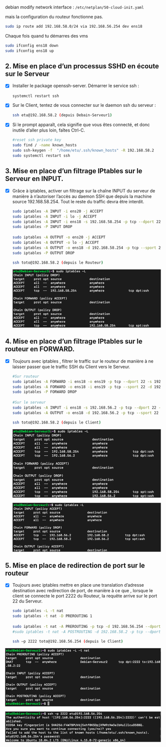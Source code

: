 debian modify network interface : `/etc/netplan/50-cloud-init.yaml`

mais la configuration du routeur fonctionne pas.

```bash
sudo ip route add 192.168.58.0/24 via 192.168.56.254 dev ens18
```

Chaque fois quand tu démarres des vms

```bash
sudo ifconfig ens18 down
sudo ifconfig ens18 up
```



## 2. Mise en place d’un processus SSHD en écoute sur le Serveur

* [x] Installer le package openssh-server. Démarrer le service ssh :

  ```bash
  systemctl restart ssh
  ```

* [x] Sur le Client, tentez de vous connecter sur le daemon ssh du serveur :

  ```bash
  ssh etu@192.168.58.2 (depuis Debain-Serveur1)
  ```

* [x] Si le prompt apparaît, cela signifie que vous êtes connecté, et donc inutile d’aller plus loin, faîtes Ctrl-C.

  ```bash
  #reset ssh private key
  sudo find / -name known_hosts
  sudo ssh-keygen -f  "/home/etu/.ssh/known_hosts" -R 192.168.58.2
  sudo systemctl restart ssh
  ```

  

## 3. Mise en place d’un filtrage IPtables sur le Serveur en INPUT.

* [x] Grâce à iptables, activer un filtrage sur la chaîne INPUT du serveur de manière à n’autoriser l’accès au daemon SSH que depuis la machine source 192.168.58.254. Tout le reste du traffic devra être interdit.

  ```bash
  sudo iptables -A INPUT -i ens20 -j ACCEPT
  sudo iptables -A INPUT -i lo -j ACCEPT
  sudo iptables -A INPUT -i ens18 -s 192.168.58.254 -p tcp --dport 22 -j ACCEPT
  sudo iptables -P INPUT DROP
  
  sudo iptables -A OUTPUT -o ens20 -j ACCEPT
  sudo iptables -A OUTPUT -o lo -j ACCEPT
  sudo iptables -A OUTPUT -o ens18 -d 192.168.58.254 -p tcp --sport 22 -j ACCEPT
  sudo iptables -P OUTPUT DROP
  ```

  ```bash
  ssh toto@192.168.58.2 (depuis le Routeur)
  ```

  ![image-20191230165519600](./img/image-20191230165519600.png)

## 4. Mise en place d’un filtrage IPtables sur le routeur en FORWARD.

* [x] Toujours avec iptables , filtrer le traffic sur le routeur de manière à ne laisser passer que le traffic SSH du Client vers le Serveur.

  ```bash
  #Sur routeur
  sudo iptables -A FORWARD -i ens18 -o ens19 -p tcp --dport 22 -s 192.168.56.2 -d 192.168.58.2 -j ACCEPT
  sudo iptables -A FORWARD -o ens18 -i ens19 -p tcp --sport 22 -d 192.168.56.2 -s 192.168.58.2 -j ACCEPT
  sudo iptables -P FORWARD DROP
  
  #Sur le serveur
  sudo iptables -A INPUT -i ens18 -s 192.168.56.2 -p tcp --dport 22 -j ACCEPT
  sudo iptables -A OUTPUT -o ens18 -d 192.168.56.2 -p tcp --sport 22 -j ACCEPT
  ```

  ```bash
  ssh toto@192.168.58.2 (depuis le Client)
  ```

  ![image-20191230173625940](./img/image-20191230173625940.png)

  ![image-20191230173647111](./img/image-20191230173647111.png)

## 5. Mise en place de redirection de port sur le routeur

* [x] Toujours avec iptables mettre en place une translation d’adresse destination avec redirection de port, de manière à ce que , lorsque le client se connecte le port 2222 du Routeur, la requête arrive sur le port 22 du Serveur.

  ```bash
  sudo iptables -L -t nat
  sudo iptables -t nat -D PREROUTING 1
  
  sudo iptables -t nat -A PREROUTING -p tcp -d 192.168.56.254 --dport 2222 -j DNAT --to-destination 192.168.58.2:22
  #sudo iptables -t nat -A POSTROUTING -d 192.168.58.2 -p tcp --dport 22 -j SNAT --to-source 192.168.56.254:2222
  ```

  ```bash
  ssh –p 2222 toto@192.168.56.254 (depuis le Client)
  ```

![image-20191231112334889](./img/image-20191231112334889.png)

![image-20191231112402657](./img/image-20191231112402657.png)